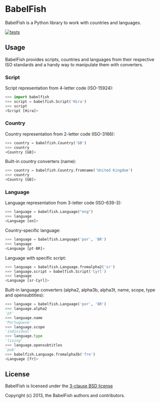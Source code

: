 # BabelFish
BabelFish is a Python library to work with countries and languages.

[![tests](https://github.com/Diaoul/babelfish/actions/workflows/test.yml/badge.svg)](https://github.com/Diaoul/babelfish/actions/workflows/test.yml)

## Usage
BabelFish provides scripts, countries and languages from their respective ISO
standards and a handy way to manipulate them with converters.

### Script
Script representation from 4-letter code (ISO-15924):
```python
>>> import babelfish
>>> script = babelfish.Script('Hira')
>>> script
<Script [Hira]>
```

### Country
Country representation from 2-letter code (ISO-3166):
```python
>>> country = babelfish.Country('GB')
>>> country
<Country [GB]>
```

Built-in country converters (name):
```python
>>> country = babelfish.Country.fromname('United Kingdom')
>>> country
<Country [GB]>
```

### Language
Language representation from 3-letter code (ISO-639-3):
```python
>>> language = babelfish.Language("eng")
>>> language
<Language [en]>
```

Country-specific language:
```python
>>> language = babelfish.Language('por', 'BR')
>>> language
<Language [pt-BR]>
```

Language with specific script:
```python
>>> language = babelfish.Language.fromalpha2('sr')
>>> language.script = babelfish.Script('Cyrl')
>>> language
<Language [sr-Cyrl]>
```

Built-in language converters (alpha2, alpha3b, alpha3t, name, scope, type and opensubtitles):
```python
>>> language = babelfish.Language('por', 'BR')
>>> language.alpha2
'pt'
>>> language.name
'Portuguese'
>>> language.scope
'individual'
>>> language.type
'living'
>>> language.opensubtitles
'pob'
>>> babelfish.Language.fromalpha3b('fre')
<Language [fr]>
```

## License
BabelFish is licensed under the [3-clause BSD license](http://opensource.org/licenses/BSD-3-Clause>)

Copyright (c) 2013, the BabelFish authors and contributors.

